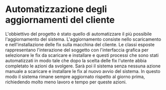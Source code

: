 # Automatizzazione degli aggiornamenti del cliente

L'obbiettivo del progetto è stato quello di automatizzare il più possibile l'aggiornamento del sistema.
L'aggiornamento consiste nello scaricamento e nell'installazione delle fix sulla macchina del cliente. 
Le classi esposte rappresentano l'interazione del soggetto con l'interfaccia grafica per selezionare le fix da scaricare e installare e questi processi che sono
stati automatizzati in modo tale che dopo la scelta delle fix l'utente abbia completato le azioni da svolgere. Sarà poi il sistema senza nessuna azione manuale a scaricare e installare le fix al nuovo avvio del sistema. In questo modo il sistema rimane sempre aggiornato rispetto al giorno prima, richiedendo molto meno lavoro e tempo per queste azioni.

